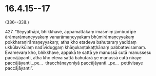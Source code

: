 

# 16.4.15--17



(336--338.)

427\. “Seyyathāpi, bhikkhave, appamattakaṃ imasmiṃ jambudīpe ārāmarāmaṇeyyakaṃ vanarāmaṇeyyakaṃ bhūmirāmaṇeyyakaṃ pokkharaṇirāmaṇeyyakaṃ; atha kho etadeva bahutaraṃ yadidaṃ ukkūlavikūlaṃ nadīviduggaṃ khāṇukaṇṭakaṭṭhānaṃ pabbatavisamaṃ. Evamevaṃ kho, bhikkhave, appakā te sattā ye manussā cutā manussesu paccājāyanti, atha kho eteva sattā bahutarā ye manussā cutā niraye paccājāyanti…pe…  tiracchānayoniyā paccājāyanti…pe…  pettivisaye paccājāyanti”.



